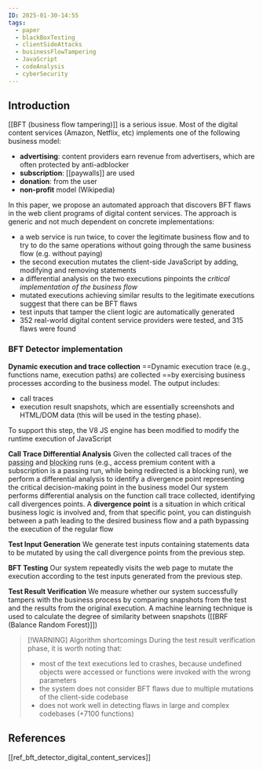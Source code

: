 ```yaml
---
ID: 2025-01-30-14:55
tags:
  - paper
  - blackBoxTesting
  - clientSideAttacks
  - businessFlowTampering
  - JavaScript
  - codeAnalysis
  - cyberSecurity
---
```

## Introduction

[[BFT (business flow tampering)]] is a serious issue. Most of the digital content services (Amazon, Netflix, etc) implements one of the following business model:
- **advertising**: content providers earn revenue from advertisers, which are often protected by anti-adblocker
- **subscription**: [[paywalls]] are used 
- **donation**: from the user
- **non-profit** model (Wikipedia)

In this paper, we propose an automated approach that discovers BFT flaws in the web client programs of digital content services. The approach is generic and not much dependent on concrete implementations:
- a web service is run twice, to cover the legitimate business flow and to try to do the same operations without going through the same business flow (e.g. without paying)
- the second execution mutates the client-side JavaScript by adding, modifying and removing statements
- a differential analysis on the two executions pinpoints the *critical implementation of the business flow*
- mutated executions achieving similar results to the legitimate executions suggest that there can be BFT flaws
- test inputs that tamper the client logic are automatically generated
- 352 real-world digital content service providers were tested, and 315 flaws were found

### BFT Detector implementation

**Dynamic execution and trace collection**
==Dynamic execution trace (e.g., functions name, execution paths) are collected ==by exercising business processes according to the business model. The output includes:
- call traces
- execution result snapshots, which are essentially screenshots and HTML/DOM data (this will be used in the testing phase).

To support this step, the V8 JS engine has been modified to modify the runtime execution of JavaScript

**Call Trace Differential Analysis**
Given the collected call traces of the <abbr title="access to premium content with a premium subscription">passing</abbr> and <abbr title="access to premium content with a premium subscription">blocking</abbr> runs (e.g., access premium content with a subscription is a passing run, while being redirected is a blocking run), we perform a differential analysis to identify a divergence
point representing the critical decision-making point in the
business model
Our system performs differential analysis on the function call trace collected, identifying call divergences points. A **divergence point** is a situation in which critical business logic is involved and, from that specific point, you can distinguish between a path leading to the desired business flow and a path bypassing the execution of the regular flow

**Test Input Generation**
We generate test inputs containing statements data to be mutated by using the call divergence points from the previous step.

**BFT Testing**
Our system repeatedly visits the web page to mutate the execution according to the test inputs generated from the previous step.

**Test Result Verification**
We measure whether our system successfully tampers with the business process by comparing snapshots from the test and the results from the original execution. A machine learning technique is used to calculate the degree of similarity between snapshots ([[BRF (Balance Random Forest)]])


> [!WARNING] Algorithm shortcomings
> During the test result verification phase, it is worth noting that:
> - most of the text executions led to crashes, because undefined objects were accessed or functions were invoked with the wrong parameters
> - the system does not consider BFT flaws due to multiple mutations of the client-side codebase
> - does not work well in detecting flaws in large and complex codebases (+7100 functions)

## References
[[ref_bft_detector_digital_content_services]]